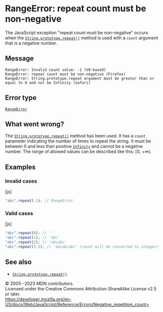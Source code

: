 RangeError: repeat count must be non-negative
=============================================

 
The JavaScript exception \"repeat count must be non-negative\" occurs
when the [`String.prototype.repeat()`](../global_objects/string/repeat)
method is used with a `count` argument that is a negative number.


 
Message
-------

 
```text
RangeError: Invalid count value: -1 (V8-based)
RangeError: repeat count must be non-negative (Firefox)
RangeError: String.prototype.repeat argument must be greater than or equal to 0 and not be Infinity (Safari)
```



 
Error type 
----------

 
[`RangeError`](../global_objects/rangeerror)



 
What went wrong? 
----------------

 
The [`String.prototype.repeat()`](../global_objects/string/repeat)
method has been used. It has a `count` parameter indicating the number
of times to repeat the string. It must be between 0 and less than
positive [`Infinity`](../global_objects/infinity) and cannot be a
negative number. The range of allowed values can be described like this:
\[0, +∞).



 
Examples
--------


 
### Invalid cases 

 
 
 
[js]


```js
"abc".repeat(-1); // RangeError
```




 
### Valid cases 

 
 
 
[js]


```js
"abc".repeat(0); // ''
"abc".repeat(1); // 'abc'
"abc".repeat(2); // 'abcabc'
"abc".repeat(3.5); // 'abcabcabc' (count will be converted to integer)
```




 
See also 
--------

 
-   [`String.prototype.repeat()`](../global_objects/string/repeat)



 
© 2005--2023 MDN contributors.\
Licensed under the Creative Commons Attribution-ShareAlike License v2.5
or later.\
https://developer.mozilla.org/en-US/docs/Web/JavaScript/Reference/Errors/Negative_repetition_count>

